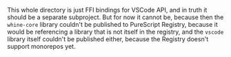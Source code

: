 This whole directory is just FFI bindings for VSCode API, and in truth it should
be a separate subproject. But for now it cannot be, because then the
`whine-core` library couldn't be published to PureScript Registry, because it
would be referencing a library that is not itself in the registry, and the
`vscode` library itself couldn't be published either, because the Registry
doesn't support monorepos yet.
